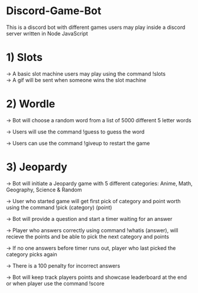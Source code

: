 # Discord-Game-Bot

This is a discord bot with different games users may play inside a discord server written in Node JavaScript

# 1) Slots
-> A basic slot machine users may play using the command !slots  
-> A gif will be sent when someone wins the slot machine  
   
# 2) Wordle
-> Bot will choose a random word from a list of 5000 different 5 letter words  

-> Users will use the command !guess to guess the word  

-> Users can use the command !giveup to restart the game  

   
# 3) Jeopardy
-> Bot will initiate a Jeopardy game with 5 different categories: Anime, Math, Geography, Science & Random  

-> User who started game will get first pick of category and point worth using the command !pick (category) (point)  

-> Bot will provide a question and start a timer waiting for an answer  

-> Player who answers correctly using command !whatis (answer), will recieve the points and be able to pick the next category and points  

   -> If no one answers before timer runs out, player who last picked the category picks again  
   
   -> There is a 100 penalty for incorrect answers  
   
-> Bot will keep track players points and showcase leaderboard at the end or when player use the command !score  
